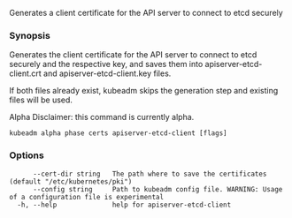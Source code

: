
Generates a client certificate for the API server to connect to etcd securely

### Synopsis

Generates the client certificate for the API server to connect to etcd securely and the respective key, and saves them into apiserver-etcd-client.crt and apiserver-etcd-client.key files. 

If both files already exist, kubeadm skips the generation step and existing files will be used. 

Alpha Disclaimer: this command is currently alpha.

```
kubeadm alpha phase certs apiserver-etcd-client [flags]
```

### Options

```
      --cert-dir string   The path where to save the certificates (default "/etc/kubernetes/pki")
      --config string     Path to kubeadm config file. WARNING: Usage of a configuration file is experimental
  -h, --help              help for apiserver-etcd-client
```


